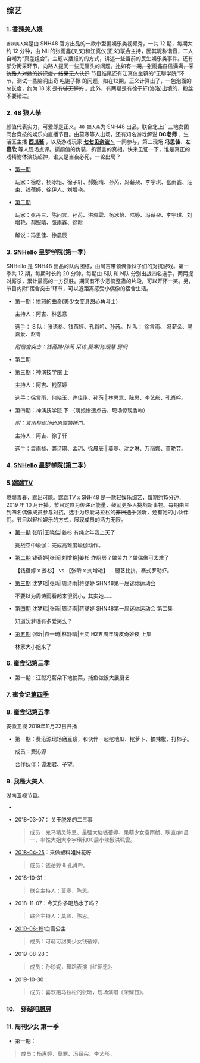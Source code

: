 ## 综艺

### 1. [香辣美人娱](https://www.bilibili.com/video/av23966338)

`香辣美人娱`是由 SNH48 官方出品的一款小型偏娱乐类视频秀，一共 12 期，每期大约 12 分钟，由 NII 的张雨鑫(叉叉)和江真仪(正义)联合主持，因其昵称谐音，二人自嘲为“真差组合”。主题以播报的的方式，讲述一些当前的民生娱乐类事件。还有部分街采环节，向路人提问一些无厘头的问题。<s>比如有一期，张雨鑫自信满满，采访路人对她的辨识度，结果无人认识</s> 节目结尾还有江真仪坐镇的“无聊学院”环节，测试一些脑洞出奇 <s>吃饱了撑</s> 的问题，如在12期，正义计算出了，一包泡面的总长度，约为 18 米 <s>是有够无聊的</s> 。此外，有两期是有徐子轩(洛洛)出境的，粉丝不要错过。

### 2. 48 狼人杀

颜值代表实力，可爱即是正义。`48 狼人杀`为 SNH48 出品，联合北上广三地女团同台竞技的娱乐向直播节目。由莫寒等人出场，还有知名游戏解说 **DC老师** 、生活区主播  **[西瓜酱](https://space.bilibili.com/3680303?from=search&seid=11153580323782187177)** ，以及游戏玩家 **[七七见奈波丶](https://space.bilibili.com/201293?from=search&seid=16858984030081895429)** 一同参与，第二现场 **冯思佳**、**左嘉欣** 等人现场点评。撕颜值的伪装，扒谎言的真相。快来见证一下，谁是真正的戏精附体演技超神，谁又是当夜必死，一轮出局？

- [第一期](https://www.bilibili.com/video/av15281738) 

   玩家：徐晗、杨冰怡、徐子轩、郝婉晴、孙芮、冯薪朵、李宇琪、张雨鑫、汪束、钱蓓婷、徐伊人、刘增艳。 

- [第二期](https://www.bilibili.com/video/av15931286)

   玩家：张丹三、陈问言、孙芮、洪珮雲、杨冰怡、陆婷、冯薪朵、李宇琪、刘增艳、郝婉晴、张雨鑫、徐晗
   
   解说：冯思佳、徐晨辰
   
   
### 3. [SNHello 星梦学院(第一季)](https://www.bilibili.com/video/av15508401)

   SNHello 是 SNH48 出品的队内团综，由阿吉带领偶像妹子们的对抗游戏。第一季共 12 期，每期时长约 20 分钟。每期由 S队 和 N队 分别出战四名选手，两两捉对厮杀，累计最高的一方获胜。期间有不少恶搞整蛊的片段，可以开怀一笑。另，节目内附“宿舍突击”环节，可以近距离感受小偶像的宿舍生活。
   
- 第一期：愤怒的曲奇(美少女变身甜心角斗士)

   主持人：阿吉、林思意
   
   选手： S 队：张语格、钱蓓婷、孔肖吟、孙芮。 N 队： 徐言雨、 冯薪朵、易嘉爱、赵粤
   
   *附宿舍突击：钱蓓婷/孙芮 采访 莫寒/陈观慧 房间*
   
- 第二期

- 第三期：神演技学院 上 

  主持人：阿吉、钱蓓婷
  
  选手：徐言雨、何晓玉、许佳琪、孙芮 | 林思意、陈思、李艺彤、孔肖吟。
  
  
- 第四期：神演技学院 下 （萌娘惨遭点击，现场惊现香吻）

  *附：袁雨桢现场还原雪姨捶门。*

   主持人：阿吉、徐子轩
  
   选手：袁雨桢、龚诗琪、孟玥、徐晨辰 | 莫寒、沈之琳、万丽娜、董艳芸。
  
  


### 4. [SNHello 星梦学院(第二季)](https://www.bilibili.com/video/av22961767)


### 5.[踹踹TV](https://space.bilibili.com/445523893?from=search&seid=14448609032259347762) 

燃爆青春，踹出可能。踹踹TV x SNH48 是一款轻娱乐综艺，每期约15分钟，2019 年 10 月开播。节目定位为传递正能量，鼓励更多人挑战新事物。每期由三到四名偶像成员参与对抗，选手为热爱马拉松的<s>非洲选手</s>张昕，还有她的小伙伴们。节目以轻松娱乐的方式，展现成员的活力无限。

- [第一期](https://www.bilibili.com/video/av71403673) 张昕|王晓佳|姜杉    有绳之年我上天了

  挑战空中瑜伽：完成高难度瑜伽动作。
  
- [第二期](https://www.bilibili.com/video/av73151008) 钱蓓婷|张昕|刘增艳|姜杉    炸厨房？做苦力？做偶像可太难了

  【钱蓓婷 x 姜杉】 vs 【张昕 x 刘增艳】 ：厨艺比拼，泰式罗勒虾。
  
- [第三期](https://www.bilibili.com/video/av75528213) 沈梦瑶|张昕|周诗雨|蒋舒婷    SHN48第一届迷你运动会

  不要以为周诗雨看起来很弱小，其实她……

- [第四期](https://www.bilibili.com/video/av76375043) 沈梦瑶|张昕|周诗雨|蒋舒婷    SHN48第一届迷你运动会 第二集

  知道沈梦瑶有多爱笑么？

- [第五期](https://www.bilibili.com/video/av77201054) 张昕|袁一琦|林舒晴|王奕 H2五周年嗨皮奇妙夜 上集

  林家大小姐来了
  
 ### 6. 蜜食记[第三季](https://www.bilibili.com/video/av40276298)
  
 - 第一期：汪聪冯薪朵下地摘菜，捕鱼做饭大展厨艺
  
  
  
 ### 7. 蜜食记[第四季](https://www.bilibili.com/video/av40274792)
  
 ### 8. 蜜食记第五季
  
   安徽卫视 2019年11月22日开播

- 第一期：费沁源现场磨豆浆，和伙伴一起挖地瓜、挖萝卜、摘辣椒、打柿子。

   成员：费沁源

   合作伙伴：谭湘君、子望。
   
### 9. 我是大美人

   湖南卫视节目。

- 

- 2018-03-07： 关于脱发的二三事

  > 成员：鬼马精灵陈思、最强大脑钱蓓婷、呆萌少女袁雨桢、耿直girl吕一、率性大姐大李宇琪和00后小辣椒洪珮雲。

- [2018-04-25](https://www.bilibili.com/video/av22651650)：来做塑料姐妹花呀

  > 成员：钱蓓婷 & 孔肖吟。

- 2018-10-31：

  > 联合主持人：莫寒、陈思。

- 2018-11-07：今天你多喝热水了吗？

  > 联合主持人：莫寒、陈思。

- [2019-06-19](https://www.bilibili.com/video/av56507542):白雪公主

  > 成员：可萌可甜美少女钱蓓婷。

- 2019-08-28：

  > 成员：孙珍妮，舞蹈表演《红昭愿》。

- 2019-10-30：

  > 成员：喜欢跑马拉松的张昕，现场演唱《荣耀日》。
  
### 10.　[穿越吧厨房](https://www.bilibili.com/video/av16171958)

### 11. 周刊少女 第一季

- 第一期：

> 成员：杨惠婷、莫寒、冯薪朵、李艺彤。



